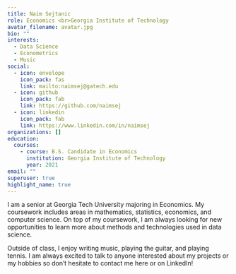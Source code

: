 ```yaml
---
title: Naim Sejtanic
role: Economics <br>Georgia Institute of Technology
avatar_filename: avatar.jpg
bio: ""
interests:
  - Data Science
  - Econometrics
  - Music
social:
  - icon: envelope
    icon_pack: fas
    link: mailto:naimsej@gatech.edu
  - icon: github
    icon_pack: fab
    link: https://github.com/naimsej
  - icon: linkedin
    icon_pack: fab
    link: https://www.linkedin.com/in/naimsej
organizations: []
education:
  courses:
    - course: B.S. Candidate in Economics
      institution: Georgia Institute of Technology
      year: 2021
email: ""
superuser: true
highlight_name: true
---
```

I am a senior at Georgia Tech University majoring in Economics. My coursework includes areas in mathematics, statistics, economics, and computer science. On top of my coursework, I am always looking for new opportunities to learn more about methods and technologies used in data science.

Outside of class, I enjoy writing music, playing the guitar, and playing tennis. I am always excited to talk to anyone interested about my projects or my hobbies so don’t hesitate to contact me here or on LinkedIn!